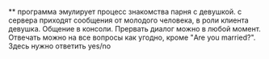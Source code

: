** программа эмулирует процесс знакомства парня с девушкой. с сервера приходят сообщения от молодого человека, в роли клиента девушка. Общение в консоли. Прервать диалог можно в любой момент. Отвечать можно на все вопросы как угодно, кроме "Are you married?". Здесь нужно ответить yes/no